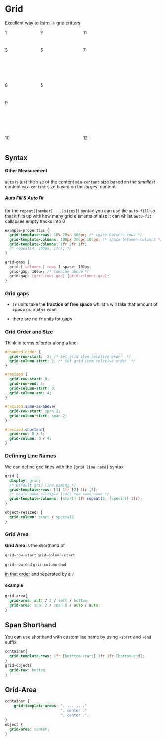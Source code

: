 <head>
  <link 
      rel="stylesheet" 
      type="text/css" 
      media="all" 
      href="../boilerplate/color"/>
  <link 
      rel="stylesheet" 
      type="text/css" 
      media="all" 
      href="../boilerplate/CSS.css"/>
  <link 
    rel="stylesheet" 
    type="text/css" 
    media="all" 
    href="grid.css"/>
  <link 
      href="https://fonts.googleapis.com/css?family=Fira+Mono:500&display=swap" 
      rel="stylesheet">
    <script src="https://code.jquery.com/jquery-3.5.1.min.js" integrity="sha256-9/aliU8dGd2tb6OSsuzixeV4y/faTqgFtohetphbbj0=" crossorigin="anonymous"></script>

  <style>
    /* Play with grid here */
    #container{
      display:grid;
      grid-template-rows: repeat(2, 3em 100px);
      grid-template-columns: 100px 1fr 2fr;
      grid-row-gap: 10px;
      grid-column-gap: 10px;
      grid-gap: 1em
    }
    .object{
    }
    .object:nth-of-type(2) {
    }
    #object4 {
      grid-row-start: -3;
      grid-column-start: 2;
    }
    #object11 {
      grid-column-end: 4;
      grid-row-end: 2;
    }
    #object5 {
      grid-row-start: 3;
      grid-row-end: 5;
      grid-column-start: 2;
      grid-column-end: 4;
    }
    #object10 {
        grid-row-start: span 2;
        grid-column-start: span 2;
    }

  </style>
</head>    

# Grid

[Excellent way to learn -> grid critters](https://mastery.games/gridcritters/)

<div id="container">
  <div class="object" id="object1">1</div>
  <div class="object" id="object2">2</div>
  <div class="object" id="object3">3</div>
  <div class="object" id="object4">4</div>
  <div class="object" id="object5">5</div>
  <div class="object" id="object6">6</div>
  <div class="object" id="object7">7</div>
  <div class="object" id="object8">8</div>
  <div class="object" id="object9">9</div>
  <div class="object" id="object10">10</div>
  <div class="object" id="object11">11</div>
  <div class="object" id="object12">12</div>
</div>

## Syntax

#### Other Measurement
`auto` is just the size of the content
`min-content` size based on the *smallest* content
`max-content` size based on the *largest* content

##### Auto Fill & Auto Fit
for the `repeat([number] ...[sizes])` syntax you can use the <code class="filter hue-rotate-30">auto-fill</code> so that it fills up with how many grid elements of size it can whilst <code class="filter -hue-rotate-60">aut0-fit</code> callapses empty tracks into 0


```css
example-properties {
  grid-template-rows: 10% 20vh 300px; /* space between rows */
  grid-template-columns: 100px 200px 100px; /* space between columns */
  grid-template-columns: 1fr 2fr 1fr;
  /* repeat(4, 100px, 1fr); */
}

grid-gaps {
  grid-[ columns | rows ]-space: 100px;
  grid-gap: 100px; /* combine above */
  grid-gap: [grid-rows-gap] [grid-columns-gap];
}

```
### Grid gaps

- `fr` units take the **fraction of free space** whilst `%` will take that amount of space no matter what

- there are no `fr` units for gaps

### Grid Order and Size

Think in terms of order along a line

```css
#changed-order {
  grid-row-start: -3; /* Set grid item relative order  */
  grid-column-start: 2; /* Set grid item relative order  */
}

#resized {
  grid-row-start: 0;
  grid-row-end: 5;
  grid-column-start: 0;
  grid-column-end: 4;
}

#resized.same-as-above{
  grid-row-start: span 2;
  grid-column-start: span 2;
}

#resized.shortend{
  grid-row: 0 / 5;
  grid-column: 0 / 4;
}
```

### Defining Line Names 
We can define grid lines with the `[grid line name]` syntax

```css 
grid {
  display: grid;
  /* Default grid line naming */
  grid-template-rows: [1] 1fr [2] 1fr [3];
  /* Could name multiple lines the same name */
  grid-template-columns: [start] 1fr repeat(3, [special] 1fr);
} 

object-resized: {
  grid-column: start / special2
}
```

### Grid Area 
 
**Grid Area** is the <span >shorthand</span> of 

`grid-row-start` `grid-column-start`

`grid-row-end` `grid-column-end`

<u>in that order</u> and seperated by a <code class="filter -hue-rotate-90">/</code>


#### example
``` css
grid-area{ 
  grid-area: auto / 2 / left / bottom;
  grid-area: span 2 / span 5 / auto / auto;
}
```

## Span Shorthand
You can use shorthand with custom line name by using `-start` and `-end` suffix

```css
container{
  grid-template-rows: 1fr [botttom-start] 1fr 1fr [bottom-end];
}
grid-object{
  grid-row: bottom;
}
```

## Grid-Area

```css
container {
    grid-template-areas: ". ...... ." 
                         ". center ." 
                         ". center .";
}
object {
  grid-area: center;
}